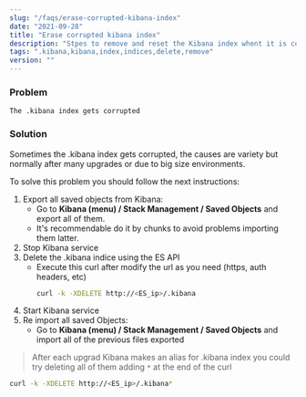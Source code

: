 ```yaml
---
slug: "/faqs/erase-corrupted-kibana-index"
date: "2021-09-28"
title: "Erase corrupted kibana index"
description: "Stpes to remove and reset the Kibana index whent it is corrupted"
tags: ".kibana,kibana,index,indices,delete,remove"
version: ""
---
```


### Problem

```
The .kibana index gets corrupted
```

### Solution

Sometimes the .kibana index gets corrupted, the causes are variety but normally after many upgrades or due to big size environments.

To solve this problem you should follow the next instructions:

1. Export all saved objects from Kibana:
    - Go to **Kibana (menu) / Stack Management / Saved Objects** and export all of them. 
    - It's recommendable do it by chunks to avoid problems importing them latter.
2. Stop Kibana service
3. Delete the .kibana indice using the ES API
    - Execute this curl after modify the url as you need (https, auth headers, etc)
        ```bash
        curl -k -XDELETE http://<ES_ip>/.kibana
        ```
4. Start Kibana service
5. Re import all saved Objects:
    - Go to **Kibana (menu) / Stack Management / Saved Objects** and import all of the previous files exported
    
> After each upgrad Kibana makes an alias for .kibana index you could try deleting all of them adding `*` at the end of the curl 
  ```bash
  curl -k -XDELETE http://<ES_ip>/.kibana*
  ```
